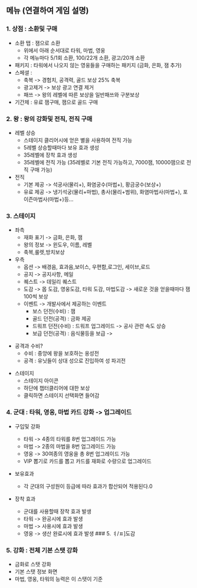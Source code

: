 ## 메뉴 (연결하여 게임 설명)
### 1. 상점 : 소환및 구매
- 소환 탭 : 잼으로 소환  
  - 위에서 아래 순서대로 타워, 마법, 영웅
  - 각 메뉴마다 5/1회 소환, 100/22개 소환, 광고/20개 소환
- 패키지 : 타워에서 나오지 않는 영웅들을 구매하는 패키지 (금화, 은화, 잼 추가)
- 스페셜 : 
  - 축복 -> 경험치, 공격력, 골드 보상 25% 축복
  - 광고제거 -> 보상 광고 연결 제거
  - 패쓰 -> 왕의 레벨에 따른 보상을 일반패쓰와 구분보상
- 기간제 : 유료 잼구매, 잼으로 골드 구매
 
### 2. 왕 : 왕의 강화및 전직, 전직 구매
- 레벨 상승
  - 스테이지 클리어시에 얻은 별을 사용하여 전직 가능
  - 5레벨 상승할때마다 보유 효과 생성 
  - 35레벨에 장착 효과 생성
  - 35레벨에 전직 가능 (35레벨로 기본 전직 가능하고, 7000잼, 10000잼으로 전직 구매 가능)
- 전직
  - 기본 제공 -> 석궁사(물리+), 화염궁수(마법+), 황금궁수(보상+)
  - 유료 제공 -> 냉기석궁(물리+마법), 총사(물리+범위), 화염마법사(마법+), 포이즌마법사(마법+)등...

### 3. 스테이지
- 좌측 
  - 재화 표기 -> 금화, 은화, 잼
  - 왕의 정보 -> 윈도우, 이름, 레벨
  - 축복,룰렛,방치보상
- 우측 
  - 옵션 -> 배경음, 효과음,보이스, 우편함,로그인, 세이브,로드
  - 공지 -> 공지사항, 메일
  - 퀘스트 -> 데일리 퀘스트
  - 도감 -> 몹 도감, 영웅도감, 타워 도감, 마법도감 -> 새로운 것을 얻을때마다 잼 100씩 보상
  - 이벤트 -> 개발사에서 제공하는 이벤트
    - 보스 던전(수비) : 잼
    - 골드 던전(공격) : 금화 제공
    - 드워프 던전(수비) : 드워프 업그레이드 -> 공사 관련 속도 상승
    - 보급 던전(공격) : 음식물등을 보급 -> 
* 공격과 수비?
  - 수비 : 중앙에 왕을 보호하는 옹성전
  - 공격 : 유닛들이 상대 성으로 진입하여 성 파괴전   

- 스테이지
  - 스테이지 아이콘
  - 하단에 챕터클리어에 대한 보상
  - 클릭하면 스테이지 선택화면 들어감 

### 4. 군대 : 타워, 영웅, 마법 카드 강화 -> 업그레이드
- 구입및 강화
  - 타워 -> 4종의 타워를 8번 업그레이드 가능
  - 마법 -> 2종의 마법을 8번 업그레이드 가능
  - 영웅 -> 30여종의 영웅을 총 8번 업그레이드 가능 
  - VIP 뽑기로 카드를 뽑고 카드를 재화로 수량으로 업그레이드 
   
- 보유효과 
  - 각 군대의 구성원이 등급에 따라 효과가 합산되어 적용된다.0

- 장착 효과
  - 군대를 사용할때 장착 효과 발생 
  - 타워 -> 완공시에 효과 발생
  - 마법 -> 사용시에 효과 발생
  - 영웅 -> 생산 완료시에 효과 발생 ### 5. ㅕ/ㅍ]도감

### 5. 강화 : 전체 기본 스탯 강화
- 금화로 스탯 강화
- 기본 스탯 정보 화면
- 마법, 영웅, 타워의 능력은 이 스탯이 기준 
  
